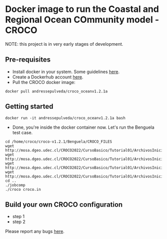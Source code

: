 # Docker image to run the Coastal and Regional Ocean COmmunity model - CROCO

NOTE: this project is in very early stages of development.  

## Pre-requisites

- Install docker in your system. Some guidelines [here](https://docs.docker.com/engine/installation/).
- Create a Dockerhub account [here](https://hub.docker.com/).
- Pull the CROCO docker image:
```
docker pull andressepulveda/croco_oceanv1.2.1a
```

## Getting started 


```
docker run -it andressepulveda/croco_oceanv1.2.1a bash
```

- Done, you're inside the docker container now. Let's run the Benguela test case. 
```
cd /home/croco/croco-v1.2.1/Benguela/CROCO_FILES
wget http://mosa.dgeo.udec.cl/CROCO2022/CursoBasico/Tutorial01/ArchivosIniciales/croco_grd.nc
wget http://mosa.dgeo.udec.cl/CROCO2022/CursoBasico/Tutorial01/ArchivosIniciales/croco_frc.nc
wget http://mosa.dgeo.udec.cl/CROCO2022/CursoBasico/Tutorial01/ArchivosIniciales/croco_clm.nc
wget http://mosa.dgeo.udec.cl/CROCO2022/CursoBasico/Tutorial01/ArchivosIniciales/croco_ini.nc
cd ..
./jobcomp
./croco croco.in
```

## Build your own CROCO configuration

- step 1
- step 2

Please report any bugs [here](https://github.com/AndresSepulveda/docker-croco-public/issues).
